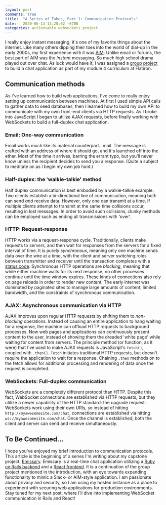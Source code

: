 ```yaml
---
layout: post
comments: true
title:  "A Series of Tubes, Part 1: Communication Protocols"
date:   2020-06-13 13:20:02 -0700
categories: actioncable websockets project
---
```


I really enjoy instant messaging; it's one of my favorite things about the internet. Like many others dipping their toes into the world of dial-up in the early 2000s, my first experience with it was [AIM](https://en.wikipedia.org/wiki/AIM_(software)). Unlike email or forums, the best part of AIM was the _Instant_ messaging. So much high school drama played out over chat. As luck would have it, I was assigned a [group](https://github.com/strangrjrjr/flatchat_backend) [project](https://github.com/strangrjrjr/flatchat_frontend) to build a chat application as part of my module 4 curriculum at Flatiron.

## Communication methods

As I've learned how to build web applications, I've come to really enjoy setting up communication between machines. At first I used simple API calls to gather data to seed databases, then I learned how to build my own API to communicate with my own front-end clients via HTTP requests. As I broke into JavaScript I began to utilize AJAX requests, before finally working with WebSockets to build a full-duplex chat application.

### Email: One-way communication

Email works much like its material counterpart...mail. The message is crafted with an address of where it should go, and it's launched off into the ether. Most of the time it arrives, barring the errant typo, but you'll never know unless the recipient decides to send you a response. (Quite a subject to meditate on as I begin my own job hunt.) 

### Half-duplex: the 'walkie-talkie' method

Half duplex communication is best embodied by a walkie-talkie example. Two clients establish a bi-directional line of communication, meaning both can send _and_ receive data. However, only one can transmit at a time. If multiple clients attempt to transmit at the same time collisions occur, resulting in lost messages. In order to avoid such collisions, clunky methods can be employed such as ending all transmissions with 'over'.

### HTTP: Request-response

HTTP works via a request-response cycle. Traditionally, clients make requests to servers, and then wait for responses from the servers for a fixed interval of time. It is purely _synchronous_, meaning only one machine sends data over the wire at a time, with the client and server switching roles between transmitter and receiver until the transaction completes with a [status code](https://en.wikipedia.org/wiki/List_of_HTTP_status_codes). Synchronous HTTP operations are _blocking_, meaning that while either machine waits for its next response, no other processes continue until the time window expires. These kinds of connections also rely on page reloads in order to render new content. The early internet was dominated by paginated sites to manage large amounts of content, limited bandwidth, and the constraints of synchronous communication.

### AJAX: Asynchronous communication via HTTP

AJAX improves upon regular HTTP requests by shifting them to _non-blocking_ operations. Instead of causing an entire application to hang waiting for a response, the machine can offload HTTP requests to background processes. Now web pages and applications can continuously present content to the user, instead of showing them the dreaded 'white page' while waiting for content from servers. The principle method (or function, as it were) that I've used to make AJAX requests is JavaScript's `fetch()`, coupled with `.then()`. `Fetch` initiates traditional HTTP requests, but doesn't require the application to wait for a response. Chaining `.then` methods on to the fetch allows for additional processing and rendering of data once the request is completed. 

### WebSockets: Full-duplex communication

WebSockets are a completely different protocol than HTTP. Despite this fact, WebSocket connections are established via HTTP requests, but they utilize a newer capability of the HTTP standard: the upgrade request. WebSockets work using their own URIs, so instead of hitting `http://myawesomesite.com/chat`, connections are established via hitting `ws://myawesomesite.com/chat`. Once the channel is established, both the client and server can send and receive simultaneously. 


## To Be Continued...

I hope you've enjoyed my brief introduction to communication protocols. This article is the beginning of a series I'm writing about my capstone project, [Emissary](https://emissary.netlify.app/). Emissary is a real-time chat application utilizing a [Ruby on Rails backend](https://github.com/strangrjrjr/emissary_api) and a [React frontend](https://github.com/strangrjrjr/emissary). It is a continuation of the group project mentioned in the introduction, with an eye towards expanding functionality to mimic a Slack- or AIM-style application. I am passionate about privacy and security, so I am using my hosted instance as a place to experiment with securing web applications for production environments. Stay tuned for my next post, where I'll dive into implementing WebSocket communication in Rails and React!